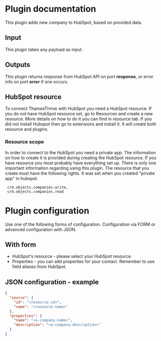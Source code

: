 # Plugin documentation

This plugin adds new company to HubSpot, based on provided data.

## Input

This plugin takes any payload as input.

## Outputs

This plugin returns response from HubSpot API on port **response**, or error info on port **error** if one occurs.

## HubSpot resource

To connect ThamesThrive with HubSpot you need a HubSpot resource. If you do not have HubSpot resource set, go to Resources
and create a new resource. More details on how to do it you can find in resource tab. If you did not install Hubspot then go to
extensions and install it. It will create both resource and plugins.

### Resource scope

In order to connect to the HubSpot you need a private app. The information on how to create it is provided during
creating the HubSpot resource. If you have resource you most probably have everything set up. There is only one
important information regarding using this plugin. The resource that you create must have the following rights. 
It was set when you created "private app" in hubspot.

```
 crm.objects.companies.write, 
 crm.objects.companies.read
```

# Plugin configuration

Use one of the following forms of configuration. Configuration via FORM or advanced configuration with JSON.

## With form

* HubSpot's resource - please select your HubSpot resource.
* Properties - you can add properties for your contact. Remember to use field aliases from HubSpot.

## JSON configuration - example

```json
{
  "source": {
    "id": "<resource-id>",
    "name": "<resource-name>"
  },
  "properties": {
    "name": "<a-company-name>",
    "description": "<a-company-description>"
  }
}
```
